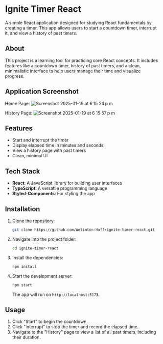 # Ignite Timer React

A simple React application designed for studying React fundamentals by creating a timer. This app allows users to start a countdown timer, interrupt it, and view a history of past timers.

## About

This project is a learning tool for practicing core React concepts. It includes features like a countdown timer, history of past timers, and a clean, minimalistic interface to help users manage their time and visualize progress.

## Application Screenshot

Home Page:
![Screenshot 2025-01-19 at 6 15 24 p m](https://github.com/user-attachments/assets/da895e58-a7c8-4dfa-9735-05a547b46a92)

History Page:
![Screenshot 2025-01-19 at 6 15 57 p m](https://github.com/user-attachments/assets/9621cada-b845-4873-9df3-2704de6f3e7e)

## Features

- Start and interrupt the timer
- Display elapsed time in minutes and seconds
- View a history page with past timers
- Clean, minimal UI

## Tech Stack

- **React**: A JavaScript library for building user interfaces
- **TypeScript**: A versatile programming language
- **Styled-Components**: For styling the app

## Installation

1. Clone the repository:

   ```bash
   git clone https://github.com/Welinton-Hoff/ignite-timer-react.git
   ```

2. Navigate into the project folder:

   ```bash
   cd ignite-timer-react
   ```

3. Install the dependencies:

   ```bash
   npm install
   ```

4. Start the development server:

   ```bash
   npm start
   ```

   The app will run on `http://localhost:5173`.

## Usage

1. Click "Start" to begin the countdown.
2. Click "Interrupt" to stop the timer and record the elapsed time.
3. Navigate to the "History" page to view a list of all past timers, including their duration.
